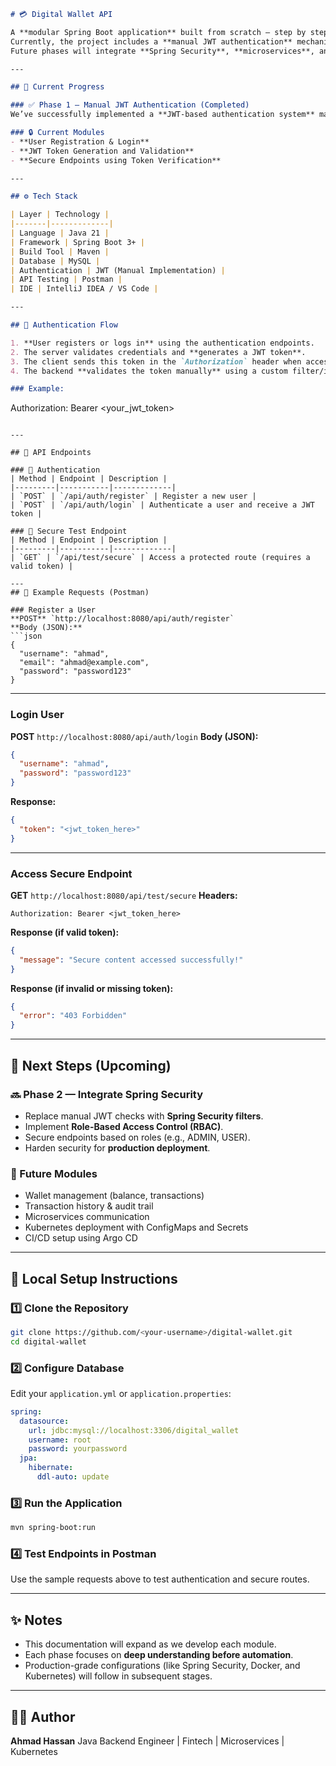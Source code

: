 ```markdown
# 💳 Digital Wallet API

A **modular Spring Boot application** built from scratch — step by step — following a production-grade architecture.  
Currently, the project includes a **manual JWT authentication** mechanism (without Spring Security yet).  
Future phases will integrate **Spring Security**, **microservices**, and **Kubernetes deployment** for a full-scale enterprise setup.

---

## 🚀 Current Progress

### ✅ Phase 1 — Manual JWT Authentication (Completed)
We’ve successfully implemented a **JWT-based authentication system** manually, without relying on Spring Security, to deeply understand the authentication workflow.

### 🔒 Current Modules
- **User Registration & Login**
- **JWT Token Generation and Validation**
- **Secure Endpoints using Token Verification**

---

## ⚙️ Tech Stack

| Layer | Technology |
|-------|-------------|
| Language | Java 21 |
| Framework | Spring Boot 3+ |
| Build Tool | Maven |
| Database | MySQL |
| Authentication | JWT (Manual Implementation) |
| API Testing | Postman |
| IDE | IntelliJ IDEA / VS Code |

---

## 🧠 Authentication Flow

1. **User registers or logs in** using the authentication endpoints.
2. The server validates credentials and **generates a JWT token**.
3. The client sends this token in the `Authorization` header when accessing secure routes.
4. The backend **validates the token manually** using a custom filter/interceptor.

### Example:
```

Authorization: Bearer <your_jwt_token>

```

---

## 📡 API Endpoints

### 🔐 Authentication
| Method | Endpoint | Description |
|---------|-----------|-------------|
| `POST` | `/api/auth/register` | Register a new user |
| `POST` | `/api/auth/login` | Authenticate a user and receive a JWT token |

### 🧩 Secure Test Endpoint
| Method | Endpoint | Description |
|---------|-----------|-------------|
| `GET` | `/api/test/secure` | Access a protected route (requires a valid token) |

---
## 🧾 Example Requests (Postman)

### Register a User
**POST** `http://localhost:8080/api/auth/register`  
**Body (JSON):**
```json
{
  "username": "ahmad",
  "email": "ahmad@example.com",
  "password": "password123"
}
````

---

### Login User

**POST** `http://localhost:8080/api/auth/login`
**Body (JSON):**

```json
{
  "username": "ahmad",
  "password": "password123"
}
```

**Response:**

```json
{
  "token": "<jwt_token_here>"
}
```

---

### Access Secure Endpoint

**GET** `http://localhost:8080/api/test/secure`
**Headers:**

```
Authorization: Bearer <jwt_token_here>
```

**Response (if valid token):**

```json
{
  "message": "Secure content accessed successfully!"
}
```

**Response (if invalid or missing token):**

```json
{
  "error": "403 Forbidden"
}
```

---

## 🧭 Next Steps (Upcoming)

### 🔜 Phase 2 — Integrate Spring Security

* Replace manual JWT checks with **Spring Security filters**.
* Implement **Role-Based Access Control (RBAC)**.
* Secure endpoints based on roles (e.g., ADMIN, USER).
* Harden security for **production deployment**.

### 🧩 Future Modules

* Wallet management (balance, transactions)
* Transaction history & audit trail
* Microservices communication
* Kubernetes deployment with ConfigMaps and Secrets
* CI/CD setup using Argo CD

---

## 🧰 Local Setup Instructions

### 1️⃣ Clone the Repository

```bash
git clone https://github.com/<your-username>/digital-wallet.git
cd digital-wallet
```

### 2️⃣ Configure Database

Edit your `application.yml` or `application.properties`:

```yaml
spring:
  datasource:
    url: jdbc:mysql://localhost:3306/digital_wallet
    username: root
    password: yourpassword
  jpa:
    hibernate:
      ddl-auto: update
```

### 3️⃣ Run the Application

```bash
mvn spring-boot:run
```

### 4️⃣ Test Endpoints in Postman

Use the sample requests above to test authentication and secure routes.

---

## ✨ Notes

* This documentation will expand as we develop each module.
* Each phase focuses on **deep understanding before automation**.
* Production-grade configurations (like Spring Security, Docker, and Kubernetes) will follow in subsequent stages.

---

## 🧑‍💻 Author

**Ahmad Hassan**
Java Backend Engineer | Fintech | Microservices | Kubernetes
```

